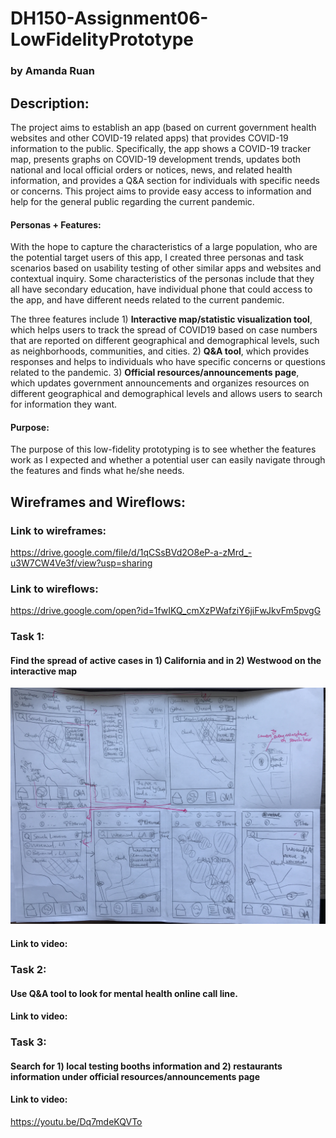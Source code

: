 # DH150-Assignment06-LowFidelityPrototype
### by Amanda Ruan

## Description:
The project aims to establish an app (based on current government health websites and other COVID-19 related apps) that provides COVID-19 information to the public. Specifically, the app shows a COVID-19 tracker map, presents graphs on COVID-19 development trends, updates both national and local official orders or notices, news, and related health information, and provides a Q&A section for individuals with specific needs or concerns. This project aims to provide easy access to information and help for the general public regarding the current pandemic. 

#### Personas + Features:
With the hope to capture the characteristics of a large population, who are the potential target users of this app, I created three personas and task scenarios based on usability testing of other similar apps and websites and contextual inquiry. Some characteristics of the personas include that they all have secondary education, have individual phone that could access to the app, and have different needs related to the current pandemic. 

The three features include 1) __Interactive map/statistic visualization tool__, which helps users to track the spread of COVID19 based on case numbers that are reported on different geographical and demographical levels, such as neighborhoods, communities, and cities. 2) __Q&A tool__, which provides responses and helps to individuals who have specific concerns or questions related to the pandemic. 3) __Official resources/announcements page__, which updates government announcements and organizes resources on different geographical and demographical levels and allows users to search for information they want.

#### Purpose:
The purpose of this low-fidelity prototyping is to see whether the features work as I expected and whether a potential user can easily navigate through the features and finds what he/she needs. 

## Wireframes and Wireflows:
### Link to wireframes: 
https://drive.google.com/file/d/1qCSsBVd2O8eP-a-zMrd_-u3W7CW4Ve3f/view?usp=sharing 
### Link to wireflows:
https://drive.google.com/open?id=1fwIKQ_cmXzPWafziY6jiFwJkvFm5pvgG

### Task 1: 
#### Find the spread of active cases in 1) California and in 2) Westwood on the interactive map
![Task 1](https://github.com/amandamandayuen/DH150-Assignment06-LowFidelityPrototype/blob/master/Task%201%20wireflows.jpg)
#### Link to video:

### Task 2: 
#### Use Q&A tool to look for mental health online call line.
#### Link to video:

### Task 3: 
#### Search for 1) local testing booths information and 2) restaurants information under official resources/announcements page
#### Link to video:
https://youtu.be/Dq7mdeKQVTo
